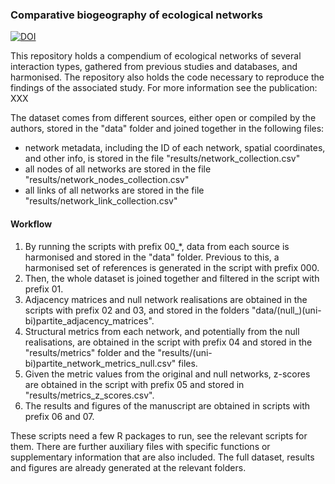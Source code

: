 ### Comparative biogeography of ecological networks

[![DOI](https://zenodo.org/badge/898574847.svg)](https://doi.org/10.5281/zenodo.14277893)

This repository holds a compendium of ecological networks of several interaction types, gathered from previous studies and databases, and harmonised. The repository also holds the code necessary to reproduce the findings of the associated study. For more information see the publication: XXX

The dataset comes from different sources, either open or compiled by the authors, stored in the "data" folder and joined together in the following files:

- network metadata, including the ID of each network, spatial coordinates, and other info, is stored in the file "results/network_collection.csv"
- all nodes of all networks are stored in the file "results/network_nodes_collection.csv"
- all links of all networks are stored in the file "results/network_link_collection.csv"

#### Workflow

1) By running the scripts with prefix 00_*, data from each source is harmonised and stored in the "data" folder. Previous to this, a harmonised set of references is generated in the script with prefix 000.
2) Then, the whole dataset is joined together and filtered in the script with prefix 01.
3) Adjacency matrices and null network realisations are obtained in the scripts with prefix 02 and 03, and stored in the folders "data/(null_)(uni-bi)partite_adjacency_matrices".
4) Structural metrics from each network, and potentially from the null realisations, are obtained in the script with prefix 04 and stored in the "results/metrics" folder and the "results/(uni-bi)partite_network_metrics_null.csv" files.
5) Given the metric values from the original and null networks, z-scores are obtained in the script with prefix 05 and stored in "results/metrics_z_scores.csv".
6) The results and figures of the manuscript are obtained in scripts with prefix 06 and 07.

These scripts need a few R packages to run, see the relevant scripts for them. There are further auxiliary files with specific functions or supplementary information that are also included. The full dataset, results and figures are already generated at the relevant folders.

